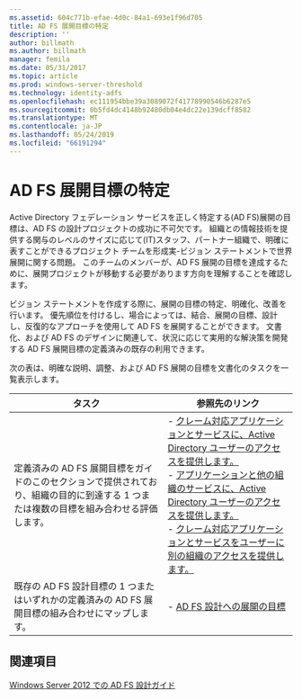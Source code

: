 ```yaml
---
ms.assetid: 604c771b-efae-4d0c-84a1-693e1f96d705
title: AD FS 展開目標の特定
description: ''
author: billmath
ms.author: billmath
manager: femila
ms.date: 05/31/2017
ms.topic: article
ms.prod: windows-server-threshold
ms.technology: identity-adfs
ms.openlocfilehash: ec111954bbe39a3089072f41778990546b6287e5
ms.sourcegitcommit: 0b5fd4dc4148b92480db04e4dc22e139dcff8582
ms.translationtype: MT
ms.contentlocale: ja-JP
ms.lasthandoff: 05/24/2019
ms.locfileid: "66191294"
---
```

# <a name="identifying-your-ad-fs-deployment-goals"></a>AD FS 展開目標の特定

Active Directory フェデレーション サービスを正しく特定する\(AD FS\)展開の目標は、AD FS の設計プロジェクトの成功に不可欠です。 組織との情報技術を提供する関与のレベルのサイズに応じて\(IT\)スタッフ、パートナー組織で、明確に表すことができるプロジェクト チームを形成実\-ビジョン ステートメントで世界展開に関する問題。 このチームのメンバーが、AD FS 展開の目標を達成するために、展開プロジェクトが移動する必要があります方向を理解することを確認します。  
  
ビジョン ステートメントを作成する際に、展開の目標の特定、明確化、改善を行います。 優先順位を付けるし、場合によっては、結合、展開の目標、設計し、反復的なアプローチを使用して AD FS を展開することができます。 文書化、および AD FS のデザインに関連して、状況に応じて実用的な解決策を開発する AD FS 展開目標の定義済みの既存の利用できます。  
  
次の表は、明確な説明、調整、および AD FS 展開の目標を文書化のタスクを一覧表示します。  
  
|タスク|参照先のリンク|  
|--------|-------------------|  
|定義済みの AD FS 展開目標をガイドのこのセクションで提供されており、組織の目的に到達する 1 つまたは複数の目標を組み合わせる評価します。|-   [クレーム対応アプリケーションとサービスに、Active Directory ユーザーのアクセスを提供します。](Provide-Your-Active-Directory-Users-Access-to-Your-Claims-Aware-Applications-and-Services.md)<br />-   [アプリケーションと他の組織のサービスに、Active Directory ユーザーのアクセスを提供します。](Provide-Your-Active-Directory-Users-Access-to-the-Applications-and-Services-of-Other-Organizations.md)<br />-   [クレーム対応アプリケーションとサービスをユーザーに別の組織のアクセスを提供します。](Provide-Users-in-Another-Organization-Access-to-Your-Claims-Aware-Applications-and-Services.md)|  
|既存の AD FS 設計目標の 1 つまたはいずれかの定義済みの AD FS 展開目標の組み合わせにマップします。|-   [AD FS 設計への展開の目標](Mapping-Your-Deployment-Goals-to-an-AD-FS-Design.md)|  
  
## <a name="see-also"></a>関連項目
[Windows Server 2012 での AD FS 設計ガイド](AD-FS-Design-Guide-in-Windows-Server-2012.md)

